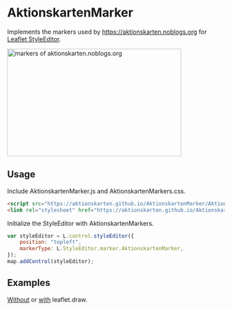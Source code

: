 AktionskartenMarker
===================

Implements the markers used by https://aktionskarten.noblogs.org for [Leaflet StyleEditor](https://github.com/dwilhelm89/Leaflet.StyleEditor).

<img width="403" height="250" src="https://aktionskarten.github.io/AktionskartenMarker/AktionskartenMarker.png" alt="markers of aktionskarten.noblogs.org" title="markers with courtesy of https://aktionskarten.noblogs.org" />


Usage
-----

Include AktionskartenMarker.js and AktionskartenMarkers.css.
```html
<script src="https://aktionskarten.github.io/AktionskartenMarker/AktionskartenMarker.js"></script>
<link rel="stylesheet" href="https://aktionskarten.github.io/AktionskartenMarker/AktionskartenMarker.css" />
```

Initialize the StyleEditor with AktionskartenMarkers.

```javascript
var styleEditor = L.control.styleEditor({
    position: "topleft",
    markerType: L.StyleEditor.marker.AktionskartenMarker,
});
map.addControl(styleEditor);
````

Examples
------

[Without](https://aktionskarten.github.io/AktionskartenMarker/) or [with](https://aktionskarten.github.io/AktionskartenMarker/StyleEditorWithLeafletDraw.html) leaflet.draw.
